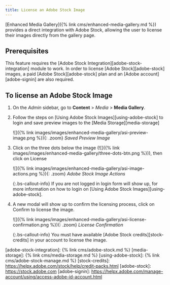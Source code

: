 ```yaml
---
title: License an Adobe Stock Image
---
```


[Enhanced Media Gallery]({% link cms/enhanced-media-gallery.md %}) provides a direct integration with Adobe Stock, allowing the user to license their images directly from the gallery page.

## Prerequisites

This feature requires the [Adobe Stock Integration][adobe-stock-integration] module to work. In order to license [Adobe Stock][adobe-stock] images, a paid [Adobe Stock][adobe-stock] plan and an [Adobe account][adobe-signin] are also required.

## To license an Adobe Stock Image

1. On the _Admin_ sidebar, go to **Content** > _Media_ > **Media Gallery**.

1. Follow the steps on [Using Adobe Stock Images][using-adobe-stock] to login and save preview images to the [Media Storage][media-storage] 
    
    ![]({% link images/images/enhanced-media-gallery/asi-preview-image.png %}){: .zoom}
    _Saved Preview Image_

1. Click on the three dots below the image (![]({% link images/images/enhanced-media-gallery/three-dots-btn.png %})), then click on <span class="btn">License</span>

    ![]({% link images/images/enhanced-media-gallery/asi-image-actions.png %}){: .zoom}
    _Adobe Stock Image Actions_
    
    {:.bs-callout-info}
    If you are not logged in login form will show up, for more information on how to login on [Using Adobe Stock Images][using-adobe-stock].

    
1. A new modal will show up to confirm the licensing process, click on <span class="btn">Confirm</span> to license the image.

    ![]({% link images/images/enhanced-media-gallery/asi-license-confirmation.png %}){: .zoom}
    _License Confirmation_
    
    {:.bs-callout-info}
    You must have available [Adobe Stock credits][stock-credits] in your account to license the image.

[adobe-stock-integration]: {% link cms/adobe-stock.md %}
[media-storage]: {% link cms/media-storage.md %}
[using-adobe-stock]: {% link cms/adobe-stock-manage.md %}
[stock-credits]: https://helpx.adobe.com/stock/help/credit-packs.html
[adobe-stock]: https://stock.adobe.com
[adobe-signin]: https://helpx.adobe.com/manage-account/using/access-adobe-id-account.html